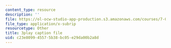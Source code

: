```yaml
---
content_type: resource
description: ''
file: https://ol-ocw-studio-app-production.s3.amazonaws.com/courses/7-014-introductory-biology-spring-2005/c23e809945575b38bc05e29da00b2a8d_fQKMD2iFe5w.vtt
file_type: application/x-subrip
resourcetype: Other
title: 3play caption file
uid: c23e8099-4557-5b38-bc05-e29da00b2a8d
---
```

